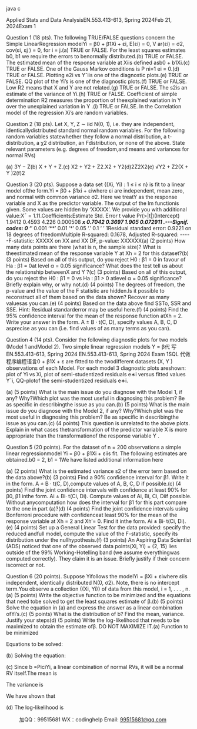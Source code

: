 java c



Applied Stats and Data AnalysisEN.553.413-613, Spring 2024Feb 21, 2024Exam 1







Question 1 (18 pts). The following TRUE/FALSE questions concern the Simple LinearRegression modelYi = β0 + β1Xi + εi, E(εi) = 0, V ar(εi) = σ2, cov(εi, εj ) = 0, for i = j.(a) TRUE or FALSE. For the least squares estimates b0, b1 we require the errors to benormally distributed.(b) TRUE or FALSE. The estimated mean of the response variable at Xiis defined asb0 + b1Xi.(c) TRUE or FALSE. One of the Gauss Markov conditions is P ni=1 ei = 0.(d) TRUE or FALSE. Plotting e2i vs Yˆiis one of the diagnostic plots.(e) TRUE or FALSE. QQ plot of the Yi’s is one of the diagnostic plots.(f) TRUE or FALSE. Low R2 means that X and Y are not related.(g) TRUE or FALSE. The s2is an estimate of the variance of Yi.(h) TRUE or FALSE. Coefficient of simple determination R2 measures the proportion of theexplained variation in Y over the unexplained variation in Y .(i) TRUE or FALSE. In the Correlation model of the regression Xi’s are random variables.









Question 2 (18 pts). Let X, Y, Z ∼ iid N(0, 1), i.e. they are independent, identicallydistributed standard normal random variables. For the following random variables statewhether they follow a normal distribution, a t- distribution, a χ2 distribution, an Fdistribution, or none of the above. State relevant parameters (e.g. degrees of freedom,and means and variances for normal RVs)







(a) 3Y − Z(b) X + Y + Z.(c) X2 + Y2 + Z2.X2 + Y2(d)2Z2X2(e) √Y2 + Z2(X + Y )2(f)2







Question 3 (20 pts). Suppose a data set {(Xi, Yi) : 1 ≤ i ≤ n} is fit to a linear model ofthe form.Yi = β0 + β1xi + εiwhere εi are independent, mean zero, and normal with common variance σ2. Here we treatY as the response variable and X as the predictor variable. The output of the lm functionis given. Some values are hidden by ‘XXXXX’. We provide you with additional value:X¯ = 1.11.Coefficients:Estimate Std. Error t value Pr(>|t|)(Intercept) 1.9412 0.4593 4.226 0.000508 ***x 0.7042 0.3697 1.905 0.072911 .---Signif. codes: 0 ‘***’ 0.001 ‘**’ 0.01 ‘*’ 0.05 ‘.’ 0.1 ‘ ’ 1Residual standard error: 0.9221 on 18 degrees of freedomMultiple R-squared: 0.1678, Adjusted R-squared: -----F-statistic: XXXXX on XX and XX DF, p-value: XXXXXX(a) (2 points) How many data points are there (what is n, the sample size)? What is theestimated mean of the response variable Y at Xh = 2 for this dataset?(b) (3 points) Based on all of this output, do you reject H0 : β1 = 0 in favour of Ha : β1 = 0at level α = 0.05 significance? What does the test tell us about the relationship betweenX and Y ?(c) (3 points) Based on all of this output, do you reject the H0 : β1 = 0 vs Ha : β1 > 0 atlevel α = 0.05 significance? Briefly explain why, or why not.(d) (4 points) The degrees of freedom, the p-value and the value of the F statistic are hidden.Is it possible to reconstruct all of them based on the data shown? Recover as many valuesas you can.(e) (4 points) Based on the data above find SSTo, SSR and SSE. Hint: Residual standarderror may be useful here.(f) (4 points) Find the 95% confidence interval for the mean of the response function atXh = 2. Write your answer in the form. A ± B · t(C, D), specify values A, B, C, D asprecise as you can (i.e. find values of as many terms as you can).





Question 4 (14 pts). Consider the following diagnostic plots for two models (Model 1 andModel 2). Two simple linear regression models Y = β代 写EN.553.413-613, Spring 2024 EN.553.413-613, Spring 2024 Exam 1SQL
代做程序编程语言0 + β1X + ε are fitted to the twodifferent datasets (X, Y ) observations of each Model. For each model 3 diagnostic plots areshown: plot of Yi vs Xi, plot of semi-studentized residuals e∗i versus fitted values Yˆi, QQ-plotof the semi-studentized residuals e∗i.









(a) (5 points) What is the main issue do you diagnose with the Model 1, if any? Why?Which plot was the most useful in diagnosing this problem? Be as specific in describingthe issue as you can.(b) (5 points) What is the main issue do you diagnose with the Model 2, if any? Why?Which plot was the most useful in diagnosing this problem? Be as specific in describingthe issue as you can.(c) (4 points) This question is unrelated to the above plots. Explain in what cases thetransformation of the predictor variable X is more appropriate than the transformationof the response variable Y .





Question 5 (20 points). For the dataset of n = 200 observations a simple linear regressionmodel Yi = β0 + β1Xi + εiis fit. The following estimates are obtained.b0 = 2, b1 = 1We have listed additional information here









(a) (2 points) What is the estimated variance s2 of the error term based on the data above?(b) (3 points) Find a 90% confidence interval for β1. Write it in the form. A ± B · t(C, D),compute values of A, B, C, D if possible.(c) (4 points) Find the joint confidence intervals with confidence at least 90% for β0, β1 inthe form. Ai ± Bi· t(Ci, Di). Compute values of Ai, Bi, Ci, Diif possible. Without anycomputation how does the interval for β1 for this part compare to the one in part (a)?(d) (4 points) Find the joint confidence intervals using Bonferroni procedure with confidenceat least 90% for the mean of the response variable at Xh = 2 and Xh′= 0. Find it inthe form. Ai ± Bi· t(Ci, Di).(e) (4 points) Set up a General Linear Test for the data provided: specify the reduced andfull model, compute the value of the F-statistic, specify its distribution under the nullhypothesis.(f) (3 points) An Aspiring Data Scientist (ADS) noticed that one of the observed data points(Xi, Yi) = (2, 15) lies outside of the 99% Working-Hotelling band (we assume everythingwas computed correctly). They claim it is an issue. Briefly justify if their concern iscorrect or not.









Question 6 (20 points). Suppose Yifollows the modelYi = βXi + εiwhere εiis independent, identically distributed N(0, σ2). Note, there is no intercept term.You observe a collection {(Xi, Yi)} of data from this model, i = 1, . . . , n.(a) (5 points) Write the objective function to be minimized and the equations that need tobe solved to get the least squares estimate of β.(b) (5 points) Solve the equation in (a) and express the answer as a linear combination ofYi’s.(c) (5 points) What is the distribution of b? Find the mean, variance. Justify your steps(d) (5 points) Write the log-likelihood that needs to be maximized to obtain the estimate ofβ. DO NOT MAXIMIZE IT.(a) Function to be minimized







Equations to be solved:





(b) Solving the equation:



(c) Since b =PiciYi, a linear combination of normal RVs, it will be a normal RV itself.The mean is









The variance is









We have shown that







(d) The log-likelihood is



















         
加QQ：99515681  WX：codinghelp  Email: 99515681@qq.com
